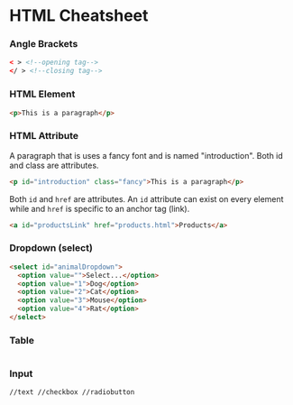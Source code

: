 # HTML Cheatsheet

### Angle Brackets

```html
< > <!--opening tag-->
</ > <!--closing tag-->
```

### HTML Element

```html
<p>This is a paragraph</p>
```

### HTML Attribute

A paragraph that is uses a fancy font and is named "introduction".
Both id and class are attributes.

```html
<p id="introduction" class="fancy">This is a paragraph</p>
```

Both `id` and `href` are attributes. An `id` attribute can exist on every element while and `href` is specific to an anchor tag (link).

```html
<a id="productsLink" href="products.html">Products</a>
```

### Dropdown (select)

```html
<select id="animalDropdown">
  <option value="">Select...</option>
  <option value="1">Dog</option>
  <option value="2">Cat</option>
  <option value="3">Mouse</option>
  <option value="4">Rat</option>
</select>
```

### Table

```html

```

### Input

```html
//text //checkbox //radiobutton
```
